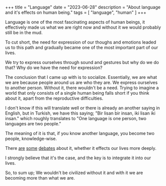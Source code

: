 +++
title = "Language"
date = "2023-06-28"
description = "About language and it's effects on human being."
tags = [
    "language",
    "human"
]
+++

Language is one of the most fascinating aspects of human beings, it effectively made us what we are right now and without it we would probably still be in the mud.

To cut short, the need for expression of our thoughs and emotions leaded us to this path and gradually became one of the most important part of our lives.

We try to express ourselves through sound and gestures but why do we do that? Why do we have the need for expression?

The conclusion that I came up with is to socialize. Essentially, we are what we are because people around us are who they are. We express ourselves to another person. Without it, there wouldn't be a need. Trying to imagine a world that only consists of a single human being falls short if you think about it, apart from the reproductive difficulties.

I don't know if this will translate well or there is already an another saying in English, but in Turkish, we have this saying; "Bir lisan bir insan, iki lisan iki insan." which roughly translates to "One language is one person, two languages are two people."

The meaning of it is that, if you know another language, you become two people, knowledge-wise.

There [are](https://hugagroup.medium.com/do-you-feel-like-a-different-person-when-you-speak-a-foreign-language-here-is-why-61046ca3d4d3) [some](https://www.cxomedia.id/general-knowledge/20221102131001-55-176886/different-language-equals-different-personality-is-it-really-true) [debates](https://www.su.se/centre-for-research-on-bilingualism/news/hej-hello-hola-does-your-personality-change-when-you-speak-another-language-1.634295) about it, whether it effects our lives more deeply.

I strongly believe that it's the case, and the key is to integrate it into our lives.

So, to sum up; We wouldn't be civilized without it and with it we are becoming more than what we are.